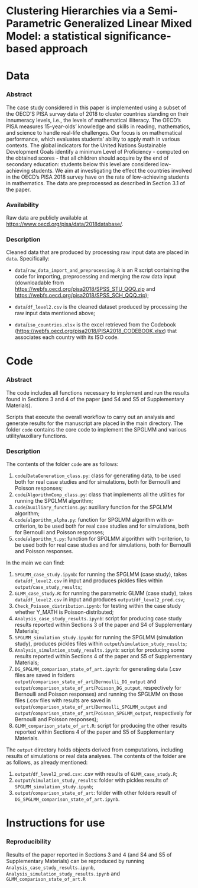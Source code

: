 Clustering Hierarchies via a Semi-Parametric Generalized Linear Mixed Model: a statistical significance-based approach
================


# Data

### Abstract

The case study considered in this paper is implemented using a subset of the OECD'S PISA survay data of 2018 to cluster countries standing on their innumeracy levels, i.e., the levels of mathematical illiteracy. 
The OECD’s PISA measures 15-year-olds’ knowledge and skills in reading, mathematics, and science to handle real-life challenges. 
Our focus is on mathematical performance, which evaluates students’ ability to apply math in various contexts. 
The global indicators for the United Nations Sustainable Development Goals identify a minimum Level of Proficiency - computed on the obtained scores - 
that all children should acquire by the end of secondary education: students below this level are considered low-achieving students. 
We aim at investigating the effect the countries involved in the OECD’s PISA 2018 survey have on the rate of low-achieving students in mathematics.
The data are preprocessed as described in Section 3.1 of the paper.

### Availability

Raw data are publicly available at https://www.oecd.org/pisa/data/2018database/.

### Description

Cleaned data that are produced by processing raw input data are placed in `data`. Specifically:

* `data`/`raw_data_import_and_preprocessing.R` is an R script containing the code for importing, preprocessing and merging the raw data input (downloadable from https://webfs.oecd.org/pisa2018/SPSS_STU_QQQ.zip and https://webfs.oecd.org/pisa2018/SPSS_SCH_QQQ.zip);

* `data`/`df_level2.csv` is the cleaned dataset produced by processing the raw input data mentioned above;

* `data`/`iso_countries.xlsx` is the excel retrieved from the Codebook (https://webfs.oecd.org/pisa2018/PISA2018_CODEBOOK.xlsx) that associates each country with its ISO code.




# Code

### Abstract

The code includes all functions necessary to implement and run the results found in Sections 3 and 4 of the paper (and S4 and S5 of Supplementary Materials).

Scripts that execute the overall workflow to carry out an analysis and generate results for the manuscript are placed in the main directory.
The folder `code` contains the core code to implement the SPGLMM and various utility/auxiliary functions.


### Description

The contents of the folder `code` are as follows:
1. `code`/`DataGeneration_class.py`: class for generating data, to be used both for real case studies and for simulations, both for Bernoulli and Poisson responses;
2. `code`/`AlgorithmComp_class.py`: class that implements all the utilities for running the SPGLMM algorithm;
3. `code`/`Auxiliary_functions.py`: auxiliary function for the SPGLMM algorithm;
4. `code`/`algorithm_alpha.py`: function for SPGLMM algorithm with $\alpha$-criterion, to be used both for real case studies and for simulations, both for Bernoulli and Poisson responses;
5. `code`/`algorithm_t.py`: function for SPGLMM algorithm with t-criterion, to be used both for real case studies and for simulations, both for Bernoulli and Poisson responses.

In the main we can find:
1. `SPGLMM_case_study.ipynb`: for running the SPGLMM (case study), takes `data`/`df_level2.csv` in input and produces pickles files within `output`/`case_study_results`;
2. `GLMM_case_study.R`: for running the parametric GLMM (case study), takes `data`/`df_level2.csv` in input and produces `output`/`df_level2_pred.csv`;
3. `Check_Poisson_distribution.ipynb`: for testing within the case study whether Y_MATH is Poisson-distributed;
5. `Analysis_case_study_results.ipynb`: script for producing case study results reported within Sections 3 of the paper and S4 of Supplementary Materials;
6. `SPGLMM_simulation_study.ipynb`: for running the SPGLMM (simulation study), produces pickles files within `output`/`simulation_study_results`;
7. `Analysis_simulation_study_results.ipynb`: script for producing some results reported within Sections 4 of the paper and S5 of Supplementary Materials;
8. `DG_SPGLMM_comparison_state_of_art.ipynb`: for generating data (.csv files are saved in folders `output`/`comparison_state_of_art`/`Bernoulli_DG_output` and `output`/`comparison_state_of_art`/`Poisson_DG_output`, respectively for Bernoulli and Poisson responses) and running the SPGLMM on those files (.csv files with results are saved in `output`/`comparison_state_of_art`/`Bernoulli_SPGLMM_output` and `output`/`comparison_state_of_art`/`Poisson_SPGLMM_output`, respectively for Bernoulli and Poisson responses);
10. `GLMM_comparison_state_of_art.R`: script for producing the other results reported within Sections 4 of the paper and S5 of Supplementary Materials.

The `output` directory holds objects derived from computations, including results of simulations or real data analyses. The contents of the folder are as follows, as already mentioned:
1. `output`/`df_level2_pred.csv`: .csv with results of `GLMM_case_study.R`;
2. `output`/`simulation_study_results`: folder with pickles results of `SPGLMM_simulation_study.ipynb`;
3. `output`/`comparison_state_of_art`: folder with other folders result of `DG_SPGLMM_comparison_state_of_art.ipynb`.


# Instructions for use

### Reproducibility

Results of the paper reported in Sections 3 and 4 (and S4 and S5 of Supplementary Materials) can be reproduced by running `Analysis_case_study_results.ipynb`, `Analysis_simulation_study_results.ipynb` and `GLMM_comparison_state_of_art.R`

